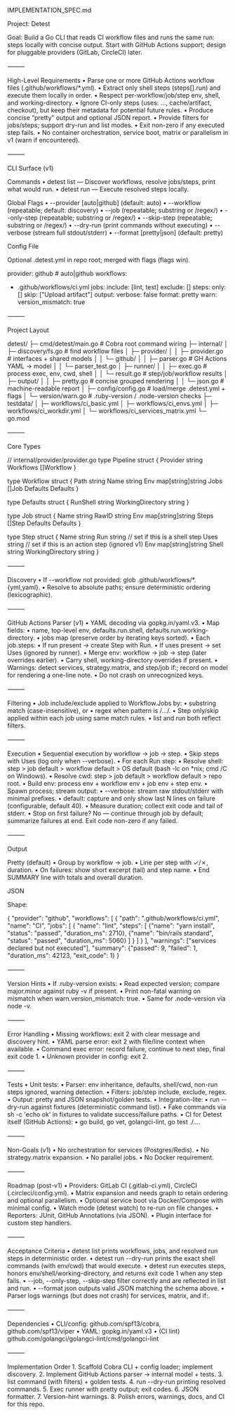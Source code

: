 IMPLEMENTATION_SPEC.md

Project: Detest

Goal:
Build a Go CLI that reads CI workflow files and runs the same run: steps locally with concise output. Start with GitHub Actions support; design for pluggable providers (GitLab, CircleCI) later.

⸻

High-Level Requirements
	•	Parse one or more GitHub Actions workflow files (.github/workflows/*.yml).
	•	Extract only shell steps (steps[].run) and execute them locally in order.
	•	Respect per-workflow/job/step env, shell, and working-directory.
	•	Ignore CI-only steps (uses: …, cache/artifact, checkout), but keep their metadata for potential future rules.
	•	Produce concise “pretty” output and optional JSON report.
	•	Provide filters for jobs/steps; support dry-run and list modes.
	•	Exit non-zero if any executed step fails.
	•	No container orchestration, service boot, matrix or parallelism in v1 (warn if encountered).

⸻

CLI Surface (v1)

Commands
	•	detest list — Discover workflows, resolve jobs/steps, print what would run.
	•	detest run — Execute resolved steps locally.

Global Flags
	•	--provider [auto|github] (default: auto)
	•	--workflow <path> (repeatable; default: discovery)
	•	--job <pattern> (repeatable; substring or /regex/)
	•	--only-step <pattern> (repeatable; substring or /regex/)
	•	--skip-step <pattern> (repeatable; substring or /regex/)
	•	--dry-run (print commands without executing)
	•	--verbose (stream full stdout/stderr)
	•	--format [pretty|json] (default: pretty)

Config File

Optional .detest.yml in repo root; merged with flags (flags win).

provider: github                  # auto|github
workflows:
  - .github/workflows/ci.yml
jobs:
  include: [lint, test]
  exclude: []
steps:
  only: []
  skip: ["Upload artifact"]
output:
  verbose: false
  format: pretty
warn:
  version_mismatch: true


⸻

Project Layout

detest/
├─ cmd/detest/main.go                # Cobra root command wiring
├─ internal/
│  ├─ discovery/fs.go                # find workflow files
│  ├─ provider/
│  │  ├─ provider.go                 # interfaces + shared models
│  │  └─ github/
│  │     ├─ parser.go                # GH Actions YAML -> model
│  │     └─ parser_test.go
│  ├─ runner/
│  │  ├─ exec.go                     # process exec, env, cwd, shell
│  │  └─ result.go                   # step/job/workflow results
│  ├─ output/
│  │  ├─ pretty.go                   # concise grouped rendering
│  │  └─ json.go                     # machine-readable report
│  ├─ config/config.go               # load/merge .detest.yml + flags
│  └─ version/warn.go                # .ruby-version / .node-version checks
├─ testdata/
│  ├─ workflows/ci_basic.yml
│  ├─ workflows/ci_envs.yml
│  ├─ workflows/ci_workdir.yml
│  └─ workflows/ci_services_matrix.yml
└─ go.mod


⸻

Core Types

// internal/provider/provider.go
type Pipeline struct {
    Provider  string
    Workflows []Workflow
}

type Workflow struct {
    Path string
    Name string
    Env  map[string]string
    Jobs []Job
    Defaults Defaults
}

type Defaults struct {
    RunShell         string
    WorkingDirectory string
}

type Job struct {
    Name     string
    RawID    string
    Env      map[string]string
    Steps    []Step
    Defaults Defaults
}

type Step struct {
    Name             string
    Run              string   // set if this is a shell step
    Uses             string   // set if this is an action step (ignored v1)
    Env              map[string]string
    Shell            string
    WorkingDirectory string
}


⸻

Discovery
	•	If --workflow not provided: glob .github/workflows/*.{yml,yaml}.
	•	Resolve to absolute paths; ensure deterministic ordering (lexicographic).

⸻

GitHub Actions Parser (v1)
	•	YAML decoding via gopkg.in/yaml.v3.
	•	Map fields:
	•	name, top-level env, defaults.run.shell, defaults.run.working-directory.
	•	jobs map (preserve order by iterating keys sorted).
	•	Each job.steps:
	•	If run present → create Step with Run.
	•	If uses present → set Uses (ignored by runner).
	•	Merge env: workflow → job → step (later overrides earlier).
	•	Carry shell, working-directory overrides if present.
	•	Warnings: detect services, strategy.matrix, and step/job if:; record on model for rendering a one-line note.
	•	Do not crash on unrecognized keys.

⸻

Filtering
	•	Job include/exclude applied to Workflow.Jobs by:
	•	substring match (case-insensitive), or
	•	regex when pattern is /…/.
	•	Step only/skip applied within each job using same match rules.
	•	list and run both reflect filters.

⸻

Execution
	•	Sequential execution by workflow → job → step.
	•	Skip steps with Uses (log only when --verbose).
	•	For each Run step:
	•	Resolve shell: step > job default > workflow default > OS default (bash -lc on *nix; cmd /C on Windows).
	•	Resolve cwd: step > job default > workflow default > repo root.
	•	Build env: process env + workflow env + job env + step env.
	•	Spawn process; stream output:
	•	--verbose: stream raw stdout/stderr with minimal prefixes.
	•	default: capture and only show last N lines on failure (configurable, default 40).
	•	Measure duration; collect exit code and tail of stderr.
	•	Stop on first failure? No — continue through job by default; summarize failures at end. Exit code non-zero if any failed.

⸻

Output

Pretty (default)
	•	Group by workflow → job.
	•	Line per step with ✓/✗, duration.
	•	On failures: show short excerpt (tail) and step name.
	•	End SUMMARY line with totals and overall duration.

JSON

Shape:

{
  "provider": "github",
  "workflows": [
    {
      "path": ".github/workflows/ci.yml",
      "name": "CI",
      "jobs": [
        {
          "name": "lint",
          "steps": [
            {"name": "yarn install", "status": "passed", "duration_ms": 2710},
            {"name": "bin/rails standard", "status": "passed", "duration_ms": 5060}
          ]
        }
      ]
    }
  ],
  "warnings": ["services declared but not executed"],
  "summary": {"passed": 9, "failed": 1, "duration_ms": 42123, "exit_code": 1}
}


⸻

Version Hints
	•	If .ruby-version exists:
	•	Read expected version; compare major.minor against ruby -v if present.
	•	Print non-fatal warning on mismatch when warn.version_mismatch: true.
	•	Same for .node-version via node -v.

⸻

Error Handling
	•	Missing workflows: exit 2 with clear message and discovery hint.
	•	YAML parse error: exit 2 with file/line context when available.
	•	Command exec error: record failure, continue to next step, final exit code 1.
	•	Unknown provider in config: exit 2.

⸻

Tests
	•	Unit tests:
	•	Parser: env inheritance, defaults, shell/cwd, non-run steps ignored, warning detection.
	•	Filters: job/step include, exclude, regex.
	•	Output: pretty and JSON snapshot/golden tests.
	•	Integration-lite:
	•	run --dry-run against fixtures (deterministic command list).
	•	Fake commands via sh -c 'echo ok' in fixtures to validate success/failure paths.
	•	CI for Detest itself (GitHub Actions):
	•	go build, go vet, golangci-lint, go test ./....

⸻

Non-Goals (v1)
	•	No orchestration for services (Postgres/Redis).
	•	No strategy.matrix expansion.
	•	No parallel jobs.
	•	No Docker requirement.

⸻

Roadmap (post-v1)
	•	Providers: GitLab CI (.gitlab-ci.yml), CircleCI (.circleci/config.yml).
	•	Matrix expansion and needs graph to retain ordering and optional parallelism.
	•	Optional service boot via Docker/Compose with minimal config.
	•	Watch mode (detest watch) to re-run on file changes.
	•	Reporters: JUnit, GitHub Annotations (via JSON).
	•	Plugin interface for custom step handlers.

⸻

Acceptance Criteria
	•	detest list prints workflows, jobs, and resolved run steps in deterministic order.
	•	detest run --dry-run prints the exact shell commands (with env/cwd) that would execute.
	•	detest run executes steps, honors env/shell/working-directory, and returns exit code 1 when any step fails.
	•	--job, --only-step, --skip-step filter correctly and are reflected in list and run.
	•	--format json outputs valid JSON matching the schema above.
	•	Parser logs warnings (but does not crash) for services, matrix, and if:.

⸻

Dependencies
	•	CLI/config: github.com/spf13/cobra, github.com/spf13/viper
	•	YAML: gopkg.in/yaml.v3
	•	(CI lint) github.com/golangci/golangci-lint/cmd/golangci-lint

⸻

Implementation Order
	1.	Scaffold Cobra CLI + config loader; implement discovery.
	2.	Implement GitHub Actions parser → internal model + tests.
	3.	list command (with filters) + golden tests.
	4.	run --dry-run printing resolved commands.
	5.	Exec runner with pretty output; exit codes.
	6.	JSON formatter.
	7.	Version-hint warnings.
	8.	Polish errors, warnings, docs, and CI for this repo.
